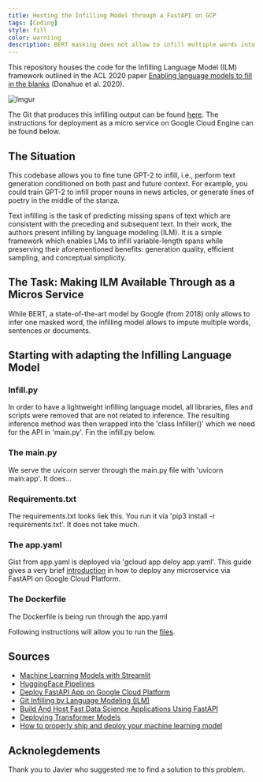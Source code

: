 ```yaml
---
title: Hosting the Infilling Model through a FastAPI on GCP
tags: [Coding]
style: fill
color: warniing
description: BERT masking does not allow to infill multiple words into a sentence context. Researchers from Stanford addressed this. I made it available through an API.
---
```


This repository houses the code for the Infilling Language Model (ILM) framework outlined in the ACL 2020 paper [Enabling language models to fill in the blanks](https://arxiv.org/abs/2005.05339) (Donahue et al. 2020).

![Imgur](https://i.imgur.com/Qh0FFjN.png)

The Git that produces this infilling output can be found [here](https://github.com/seduerr91/ilm-api). 
The instructions for deployment as a micro service on Google Cloud Engine can be found below.

## The Situation

This codebase allows you to fine tune GPT-2 to infill, i.e., perform text generation conditioned on both past and future context. For example, you could train GPT-2 to infill proper nouns in news articles, or generate lines of poetry in the middle of the stanza. 

Text infilling is the task of predicting missing spans of text which are consistent with the preceding and subsequent text. In their work, the authors present infilling by language modeling (ILM). It is a simple framework which enables LMs to infill variable-length spans while preserving their aforementioned benefits: generation quality, efficient sampling, and conceptual simplicity.

## The Task: Making ILM Available Through as a Micros Service

While BERT, a state-of-the-art model by Google (from 2018) only allows to infer one masked word, the infilling model allows to impute multiple words, sentences or documents.

## Starting with adapting the Infilling Language Model

### Infill.py

In order to have a lightweight infilling language model, all libraries, files and scripts were removed that are not related to inference. The resulting inference method was then wrapped into the 'class Infiller()' which we need for the API in 'main.py'. Fin the infill.py below.

<script src="https://gist.github.com/seduerr91/9183c728c18461c98c2f8ab5b9517009.js"></script>

### The main.py

We serve the uvicorn server through the main.py file with 'uvicorn main:app'. It does...

<script src="https://gist.github.com/seduerr91/e389a2c212452f459c37346530a388b0.js"></script>

### Requirements.txt

The requirements.txt looks liek this. You run it via 'pip3 install -r requirements.txt'. It does not take much.

<script src="https://gist.github.com/seduerr91/60ae1fdc383ece9daa5007f3a180240e.js"></script>

### The app.yaml

Gist from app.yaml is deployed via 'gcloud app deloy app.yaml'. This guide gives a very brief [introduction](https://www.tutlinks.com/deploy-fastapi-app-on-google-cloud-platform/) in how to deploy any microservice via FastAPI on Google Cloud Platform.

<script src="https://gist.github.com/seduerr91/2fcd135a83023cbcfefb66b373b9ec58.js"></script>

### The Dockerfile

The Dockerfile is being run through the app.yaml

<script src="https://gist.github.com/seduerr91/5cdbd83bd095a421120e06d209d7fe24.js"></script>

Following instructions will allow you to run the [files](https://www.tutlinks.com/deploy-fastapi-app-on-google-cloud-platform/).

## Sources

- [Machine Learning Models with Streamlit](https://towardsdatascience.com/prototyping-machine-learning-models-with-streamlit-1134c34e9620)
- [HuggingFace Pipelines](https://huggingface.co/transformers/main_classes/pipelines.html)
- [Deploy FastAPI App on Google Cloud Platform](https://www.tutlinks.com/deploy-fastapi-app-on-google-cloud-platform/)
- [Git Infilling by Language Modeling (ILM)](https://github.com/chrisdonahue/ilm)
- [Build And Host Fast Data Science Applications Using FastAPI](https://towardsdatascience.com/build-and-host-fast-data-science-applications-using-fastapi-823be8a1d6a0)
- [Deploying Transformer Models](https://chatbotslife.com/deploying-transformer-models-1350876016f)
- [How to properly ship and deploy your machine learning model](https://towardsdatascience.com/how-to-properly-ship-and-deploy-your-machine-learning-model-8a8664b763c4)

## Acknolegdements

Thank you to Javier who suggested me to find a solution to this problem.